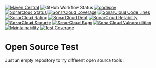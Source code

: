 [![Maven Central](https://maven-badges.herokuapp.com/maven-central/com.google.firebase/firebase-messaging/badge.svg)](https://maven-badges.herokuapp.com/maven-central/com.google.firebase/firebase-messaging)
![GitHub Workflow Status](https://github.com/gouyelliot/OpenSourceTest/workflows/Android%20CI/badge.svg)
[![codecov](https://codecov.io/gh/gouyelliot/OpenSourceTest/branch/master/graph/badge.svg)](https://codecov.io/gh/gouyelliot/OpenSourceTest)
[![Sonarcloud Status](https://sonarcloud.io/api/project_badges/measure?project=gouyelliot_OpenSourceTest&metric=alert_status)](https://sonarcloud.io/dashboard?id=gouyelliot_OpenSourceTest)
[![SonarCloud Coverage](https://sonarcloud.io/api/project_badges/measure?project=gouyelliot_OpenSourceTest&metric=coverage)](https://sonarcloud.io/dashboard?id=gouyelliot_OpenSourceTest)
[![SonarCloud Code Lines](https://sonarcloud.io/api/project_badges/measure?project=gouyelliot_OpenSourceTest&metric=ncloc)](https://sonarcloud.io/dashboard?id=gouyelliot_OpenSourceTest)
[![SonarCloud Rating](https://sonarcloud.io/api/project_badges/measure?project=gouyelliot_OpenSourceTest&metric=sqale_rating)](https://sonarcloud.io/dashboard?id=gouyelliot_OpenSourceTest)
[![SonarCloud Debt](https://sonarcloud.io/api/project_badges/measure?project=gouyelliot_OpenSourceTest&metric=sqale_index)](https://sonarcloud.io/dashboard?id=gouyelliot_OpenSourceTest)
[![SonarCloud Reliability](https://sonarcloud.io/api/project_badges/measure?project=gouyelliot_OpenSourceTest&metric=reliability_rating)](https://sonarcloud.io/dashboard?id=gouyelliot_OpenSourceTest)
[![SonarCloud Security](https://sonarcloud.io/api/project_badges/measure?project=gouyelliot_OpenSourceTest&metric=security_rating)](https://sonarcloud.io/dashboard?id=gouyelliot_OpenSourceTest)
[![SonarCloud Bugs](https://sonarcloud.io/api/project_badges/measure?project=gouyelliot_OpenSourceTest&metric=bugs)](https://sonarcloud.io/dashboard?id=gouyelliot_OpenSourceTest)
[![SonarCloud Vulnerabilities](https://sonarcloud.io/api/project_badges/measure?project=gouyelliot_OpenSourceTest&metric=vulnerabilities)](https://sonarcloud.io/dashboard?id=gouyelliot_OpenSourceTest)
[![Maintainability](https://api.codeclimate.com/v1/badges/25059514b2bd2cfe03fd/maintainability)](https://codeclimate.com/github/gouyelliot/OpenSourceTest/maintainability)
[![Test Coverage](https://api.codeclimate.com/v1/badges/25059514b2bd2cfe03fd/test_coverage)](https://codeclimate.com/github/gouyelliot/OpenSourceTest/test_coverage)

# Open Source Test

Just an empty repository to try different open source tools :)